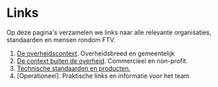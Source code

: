 # Links 

Op deze pagina's verzamelen we links naar alle relevante organisaties, standaarden en mensen rondom FTV.

1. [De overheidscontext](4.1.links_overheid.md). Overheidsbreed en gemeentelijk
2. [De context buiten de overheid](4.2.links_buiten_overheid.md). Commercieel en non-profit.
3. [Technische standaarden en producten.](4.3.links_techniek.md)
4. [Operationeel]. Praktische links en informatie voor het team